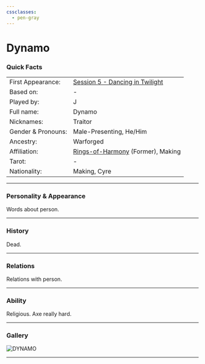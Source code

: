 ```yaml
---
cssclasses:
  - pen-gray
---
```

# Dynamo
### Quick Facts

|                    |                                                                                                    |
| ------------------ | -------------------------------------------------------------------------------------------------- |
| First Appearance:  | [Session 5 - Dancing in Twilight](../Session%20Notes/Session%205%20-%20Dancing%20in%20Twilight%5C) |
| Based on:          | -                                                                                                  |
| Played by:         | J                                                                                                  |
| Full name:         | Dynamo                                                                                             |
| Nicknames:         | Traitor                                                                                            |
| Gender & Pronouns: | Male-Presenting, He/Him                                                                            |
| Ancestry:          | Warforged                                                                                          |
| Affiliation:       | [Rings-of-Harmony](../Rings-of-Harmony.md) (Former), Making                                    |
| Tarot:             | -                                                                                                  |
| Nationality:       | Making, Cyre                                                                                       |
***
### Personality & Appearance
Words about person.

***
### History
Dead.

***
### Relations
Relations with person.

***
### Ability
Religious. Axe really hard.

***
### Gallery

![DYNAMO](../../../../../99%20-%20META/attachments/DYNAMO.png)

***
